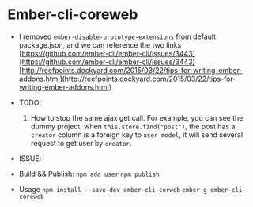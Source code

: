 # Ember-cli-coreweb

* I removed `ember-disable-prototype-extensions` from default package.json, and we can reference the two links
    [https://github.com/ember-cli/ember-cli/issues/3443](https://github.com/ember-cli/ember-cli/issues/3443)
    [http://reefpoints.dockyard.com/2015/03/22/tips-for-writing-ember-addons.html](http://reefpoints.dockyard.com/2015/03/22/tips-for-writing-ember-addons.html)

* TODO:
  1. How to stop the same ajax get call. For example, you can see the dummy project, when `this.store.find("post")`, the post has a `creator` column is a foreign key to `user model`, it will send several request to get user by `creator`.

* ISSUE:

* Build && Publish:
    `npm add user`
    `npm publish`

* Usage
  `npm install --save-dev ember-cli-corweb`
  `ember g ember-cli-coreweb`
